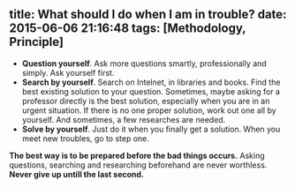 title: What should I do when I am in trouble?
date: 2015-06-06 21:16:48
tags: [Methodology, Principle]
---
* __Question yourself__. Ask more questions smartly, professionally and simply. Ask yourself first.
* __Search by yourself__. Search on Intelnet, in libraries and books. Find the best existing solution to your question. Sometimes, maybe asking for a professor directly is the best solution, especially when you are in an urgent situation. If there is no one proper solution, work out one all by yourself. And sometimes, a few researches are needed.
* __Solve by yourself__. Just do it when you finally get a solution. When you meet new troubles, go to step one.

__The best way is to be prepared before the bad things occurs.__ Asking questions, searching and researching beforehand are never worthless.
__Never give up untill the last second.__